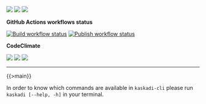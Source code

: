 ![](https://img.shields.io/github/package-json/v/kaskadi/kaskadi-cli)
![](https://img.shields.io/badge/code--style-standard-blue)
![](https://img.shields.io/github/license/kaskadi/kaskadi-cli?color=blue)

**GitHub Actions workflows status**

[![Build workflow status](https://img.shields.io/github/workflow/status/kaskadi/kaskadi-cli/build?label=build&logo=mocha)](https://github.com/kaskadi/kaskadi-cli/actions?query=workflow%3Abuild)
[![Publish workflow status](https://img.shields.io/github/workflow/status/kaskadi/kaskadi-cli/publish?label=publish&logo=npm)](https://github.com/kaskadi/kaskadi-cli/actions?query=workflow%3Apublish)

**CodeClimate**

[![](https://img.shields.io/codeclimate/maintainability/kaskadi/kaskadi-cli?label=maintainability&logo=Code%20Climate)](https://codeclimate.com/github/kaskadi/kaskadi-cli)
[![](https://img.shields.io/codeclimate/tech-debt/kaskadi/kaskadi-cli?label=technical%20debt&logo=Code%20Climate)](https://codeclimate.com/github/kaskadi/kaskadi-cli)
[![](https://img.shields.io/codeclimate/coverage/kaskadi/kaskadi-cli?label=test%20coverage&logo=Code%20Climate)](https://codeclimate.com/github/kaskadi/kaskadi-cli)

****

{{>main}}

In order to know which commands are available in `kaskadi-cli` please run `kaskadi [--help, -h]` in your terminal.